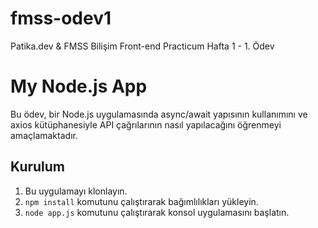 # fmss-odev1
Patika.dev &amp; FMSS Bilişim Front-end Practicum Hafta 1 - 1. Ödev

# My Node.js App

Bu ödev, bir Node.js uygulamasında async/await yapısının kullanımını ve axios kütüphanesiyle API çağrılarının nasıl yapılacağını öğrenmeyi amaçlamaktadır.

## Kurulum

1. Bu uygulamayı klonlayın.
2. `npm install` komutunu çalıştırarak bağımlılıkları yükleyin.
3. `node app.js` komutunu çalıştırarak konsol uygulamasını başlatın.


